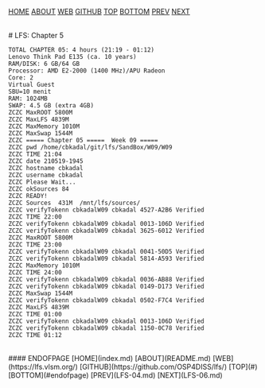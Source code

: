 ---
---

[HOME](index.md)
[ABOUT](README.md)
[WEB](https://lfs.vlsm.org/)
[GITHUB](https://github.com/OSP4DISS/lfs/)
[TOP](#)
[BOTTOM](#endofpage)
[PREV](LFS-04.md)
[NEXT](LFS-06.md)

<br>
# LFS: Chapter 5

```
TOTAL CHAPTER 05: 4 hours (21:19 - 01:12)
Lenovo Think Pad E135 (ca. 10 years)
RAM/DISK: 6 GB/64 GB
Processor: AMD E2-2000 (1400 MHz)/APU Radeon
Core: 2
Virtual Guest
SBU=10 menit
RAM: 1024MB
SWAP: 4.5 GB (extra 4GB)
ZCZC MaxROOT 5800M
ZCZC MaxLFS 4839M
ZCZC MaxMemory 1010M
ZCZC MaxSwap 1544M
ZCZC ===== Chapter 05 =====  Week 09 =====
ZCZC pwd /home/cbkadal/git/lfs/SandBox/W09/W09
ZCZC TIME 21:04
ZCZC date 210519-1945
ZCZC hostname cbkadal
ZCZC username cbkadal
ZCZC Please Wait...
ZCZC okSources 84
ZCZC READY!
ZCZC Sources  431M	/mnt/lfs/sources/
ZCZC verifyTokenn cbkadalW09 cbkadal 4527-A2B6 Verified
ZCZC TIME 22:00
ZCZC verifyTokenn cbkadalW09 cbkadal 0013-106D Verified
ZCZC verifyTokenn cbkadalW09 cbkadal 3625-6012 Verified
ZCZC MaxROOT 5800M
ZCZC TIME 23:00
ZCZC verifyTokenn cbkadalW09 cbkadal 0041-50D5 Verified
ZCZC verifyTokenn cbkadalW09 cbkadal 5814-A593 Verified
ZCZC MaxMemory 1010M
ZCZC TIME 24:00
ZCZC verifyTokenn cbkadalW09 cbkadal 0036-AB88 Verified
ZCZC verifyTokenn cbkadalW09 cbkadal 0149-D173 Verified
ZCZC MaxSwap 1544M
ZCZC verifyTokenn cbkadalW09 cbkadal 0502-F7C4 Verified
ZCZC MaxLFS 4839M
ZCZC TIME 01:00
ZCZC verifyTokenn cbkadalW09 cbkadal 0013-106D Verified
ZCZC verifyTokenn cbkadalW09 cbkadal 1150-0C78 Verified
ZCZC TIME 01:12

```

<br>
#### ENDOFPAGE
[HOME](index.md)
[ABOUT](README.md)
[WEB](https://lfs.vlsm.org/)
[GITHUB](https://github.com/OSP4DISS/lfs/)
[TOP](#)
[BOTTOM](#endofpage)
[PREV](LFS-04.md)
[NEXT](LFS-06.md)
<br>

